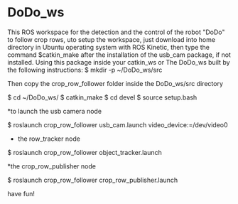 # DoDo_ws 
This ROS workspace for the detection and the control of the robot "DoDo" to follow crop rows, uto setup the workspace, just download into home directory in Ubuntu operating system with ROS Kinetic, then type the command $catkin_make after the installation of the usb_cam package, if not installed.
Using this package inside your catkin_ws or The DoDo_ws built by the following instructions:
$ mkdir -p ~/DoDo_ws/src

Then copy the crop_row_follower folder inside the DoDo_ws/src directory 

$ cd ~/DoDo_ws/
$ catkin_make
$ cd devel
$ source setup.bash

  

*to launch the usb camera node 

$ roslaunch crop_row_follower usb_cam.launch video_device:=/dev/video0

* the row_tracker node

$ roslaunch crop_row_follower object_tracker.launch

*the crop_row_publisher node 

$ roslaunch crop_row_follower crop_row_publisher.launch
 
 
 
 
 have fun!
